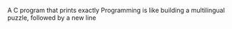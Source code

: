 A C program that prints exactly Programming is like building a multilingual puzzle, followed by a new line
